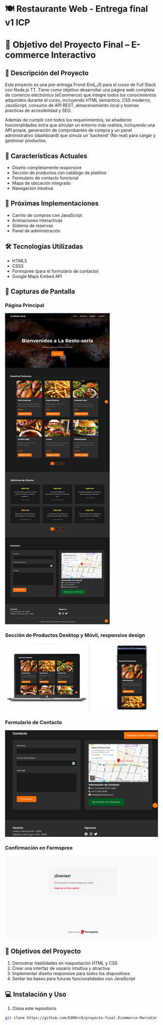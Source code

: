 # 🍽️ Restaurante Web - Entrega final v1 ICP

# 🎯 Objetivo del Proyecto Final – E-commerce Interactivo
## 📝 Descripción del Proyecto
Este proyecto es una pre-entrega Frond-End_JS para el curso de Full Stack con Node.js TT. Tiene como objetivo desarrollar una página web completa de comercio electrónico (eCommerce) que integre todos los conocimientos adquiridos durante el curso, incluyendo HTML semántico, CSS moderno, JavaScript, consumo de API REST, almacenamiento local y buenas prácticas de accesibilidad y SEO.

Además de cumplir con todos los requerimientos, se añadieron funcionalidades extra que simulan un entorno más realista, incluyendo una API propia, generación de comprobantes de compra y un panel administrativo (dashboard) que simula un 'backend' (No real) para cargar y gestionar productos.





## 🚀 Características Actuales
- Diseño completamente responsive
- Sección de productos con catálogo de platillos
- Formulario de contacto funcional
- Mapa de ubicación integrado
- Navegación intuitiva

## 🔮 Próximas Implementaciones
- Carrito de compras con JavaScript
- Animaciones interactivas
- Sistema de reservas
- Panel de administración

## 🛠️ Tecnologías Utilizadas
- HTML5
- CSS3
- Formspree (para el formulario de contacto)
- Google Maps Embed API

## 📸 Capturas de Pantalla

### Página Principal
![Página Principal](caps/Pag-Completa.png)  
<!--URL:  
![Página Principal](https://github.com/D3M4rc0/proyecto-final-Ecommerce-MarcoCor/raw/main/caps/Pag-Completa.png)-->

### Sección de Productos Desktop y Móvil, responsive design 
![Sección de Productos](caps/Responsivo-1.png)  
<!--URL:  
![Sección de Productos](https://github.com/D3M4rc0/proyecto-final-Ecommerce-MarcoCor/raw/main/caps/Responsivo-1.png)-->

### Formulario de Contacto
![Alerta Mensaje Enviado](caps/Alerta-Mensaje-enviado.png)  

### Confirmación en Formspree
![Confirmación Formspree](caps/Confirmacion-Formspree.png)  

<!--URL:  
![Alerta Mensaje Enviado](https://github.com/D3M4rc0/proyecto-final-Ecommerce-MarcoCor/raw/main/caps/Alerta-Mensaje-enviado.png)  
![Confirmación Formspree](https://github.com/D3M4rc0/proyecto-final-Ecommerce-MarcoCor/raw/main/caps/Confirmacion-Formspree.png)-->


## 🎯 Objetivos del Proyecto
1. Demostrar habilidades en maquetación HTML y CSS
2. Crear una interfaz de usuario intuitiva y atractiva
3. Implementar diseño responsive para todos los dispositivos
4. Sentar las bases para futuras funcionalidades con JavaScript

## 💻 Instalación y Uso
1. Clona este repositorio
```bash
git clone https://github.com/D3M4rc0/proyecto-final-Ecommerce-MarcoCor.git # proyecto-final-Ecommerce-MarcoCor
```
